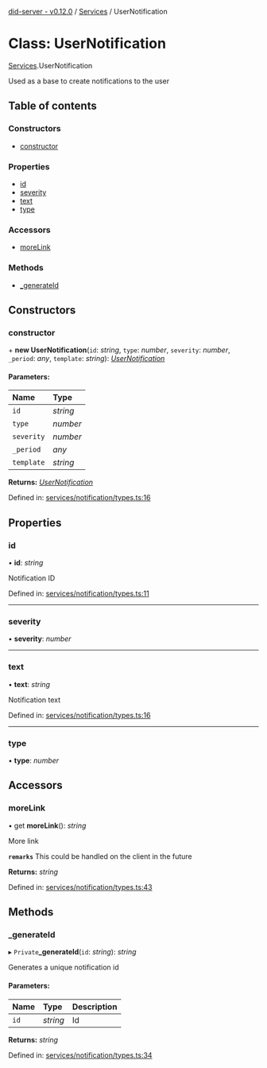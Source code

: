 [did-server - v0.12.0](../README.md) / [Services](../modules/services.md) / UserNotification

# Class: UserNotification

[Services](../modules/services.md).UserNotification

Used as a base to create notifications to the user

## Table of contents

### Constructors

- [constructor](services.usernotification.md#constructor)

### Properties

- [id](services.usernotification.md#id)
- [severity](services.usernotification.md#severity)
- [text](services.usernotification.md#text)
- [type](services.usernotification.md#type)

### Accessors

- [moreLink](services.usernotification.md#morelink)

### Methods

- [\_generateId](services.usernotification.md#_generateid)

## Constructors

### constructor

\+ **new UserNotification**(`id`: *string*, `type`: *number*, `severity`: *number*, `_period`: *any*, `template`: *string*): [*UserNotification*](services.usernotification.md)

#### Parameters:

Name | Type |
:------ | :------ |
`id` | *string* |
`type` | *number* |
`severity` | *number* |
`_period` | *any* |
`template` | *string* |

**Returns:** [*UserNotification*](services.usernotification.md)

Defined in: [services/notification/types.ts:16](https://github.com/Puzzlepart/did/blob/dev/server/services/notification/types.ts#L16)

## Properties

### id

• **id**: *string*

Notification ID

Defined in: [services/notification/types.ts:11](https://github.com/Puzzlepart/did/blob/dev/server/services/notification/types.ts#L11)

___

### severity

• **severity**: *number*

___

### text

• **text**: *string*

Notification text

Defined in: [services/notification/types.ts:16](https://github.com/Puzzlepart/did/blob/dev/server/services/notification/types.ts#L16)

___

### type

• **type**: *number*

## Accessors

### moreLink

• get **moreLink**(): *string*

More link

**`remarks`** This could be handled on the client in the future

**Returns:** *string*

Defined in: [services/notification/types.ts:43](https://github.com/Puzzlepart/did/blob/dev/server/services/notification/types.ts#L43)

## Methods

### \_generateId

▸ `Private`**_generateId**(`id`: *string*): *string*

Generates a unique notification id

#### Parameters:

Name | Type | Description |
:------ | :------ | :------ |
`id` | *string* | Id    |

**Returns:** *string*

Defined in: [services/notification/types.ts:34](https://github.com/Puzzlepart/did/blob/dev/server/services/notification/types.ts#L34)
